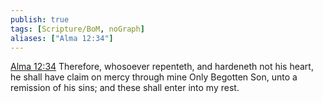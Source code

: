```yaml
---
publish: true
tags: [Scripture/BoM, noGraph]
aliases: ["Alma 12:34"]
---
```

[Alma 12:34](https://churchofjesuschrist.org/study/scriptures/bofm/alma/12?lang=eng&id=p34#p34) Therefore, whosoever repenteth, and hardeneth not his heart, he shall have claim on mercy through mine Only Begotten Son, unto a remission of his sins; and these shall enter into my rest.
